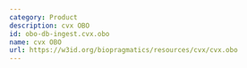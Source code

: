 ```yaml
---
category: Product
description: cvx OBO
id: obo-db-ingest.cvx.obo
name: cvx OBO
url: https://w3id.org/biopragmatics/resources/cvx/cvx.obo
---
```

